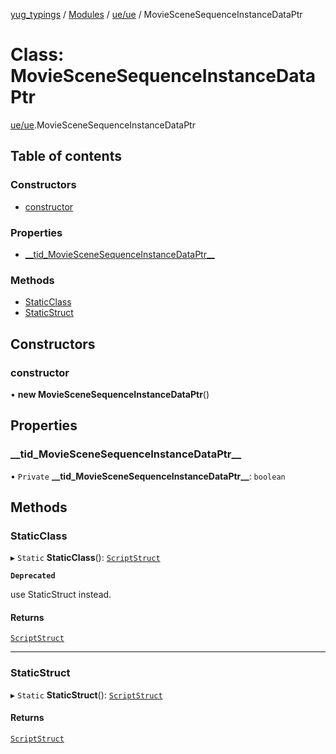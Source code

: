 [yug_typings](../README.md) / [Modules](../modules.md) / [ue/ue](../modules/ue_ue.md) / MovieSceneSequenceInstanceDataPtr

# Class: MovieSceneSequenceInstanceDataPtr

[ue/ue](../modules/ue_ue.md).MovieSceneSequenceInstanceDataPtr

## Table of contents

### Constructors

- [constructor](ue_ue.MovieSceneSequenceInstanceDataPtr.md#constructor)

### Properties

- [\_\_tid\_MovieSceneSequenceInstanceDataPtr\_\_](ue_ue.MovieSceneSequenceInstanceDataPtr.md#__tid_moviescenesequenceinstancedataptr__)

### Methods

- [StaticClass](ue_ue.MovieSceneSequenceInstanceDataPtr.md#staticclass)
- [StaticStruct](ue_ue.MovieSceneSequenceInstanceDataPtr.md#staticstruct)

## Constructors

### constructor

• **new MovieSceneSequenceInstanceDataPtr**()

## Properties

### \_\_tid\_MovieSceneSequenceInstanceDataPtr\_\_

• `Private` **\_\_tid\_MovieSceneSequenceInstanceDataPtr\_\_**: `boolean`

## Methods

### StaticClass

▸ `Static` **StaticClass**(): [`ScriptStruct`](ue_ue.ScriptStruct.md)

**`Deprecated`**

use StaticStruct instead.

#### Returns

[`ScriptStruct`](ue_ue.ScriptStruct.md)

___

### StaticStruct

▸ `Static` **StaticStruct**(): [`ScriptStruct`](ue_ue.ScriptStruct.md)

#### Returns

[`ScriptStruct`](ue_ue.ScriptStruct.md)

